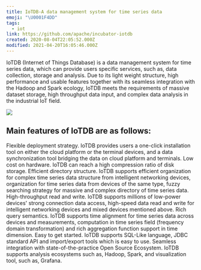 ```yaml
---
title: IoTDB-A data management system for time series data
emoji: "\U0001F4DD"
tags:
  - iot
link: https://github.com/apache/incubator-iotdb
created: 2020-08-04T22:05:52.000Z
modified: 2021-04-20T16:05:46.000Z
---
```


IoTDB (Internet of Things Database) is a data management system for time series data, which can provide users specific services, such as, data collection, storage and analysis. Due to its light weight structure, high performance and usable features together with its seamless integration with the Hadoop and Spark ecology, IoTDB meets the requirements of massive dataset storage, high throughput data input, and complex data analysis in the industrial IoT field.

![](https://iotdb.apache.org/img/home-Slide1.png)

## Main features of IoTDB are as follows:

Flexible deployment strategy. IoTDB provides users a one-click installation tool on either the cloud platform or the terminal devices, and a data synchronization tool bridging the data on cloud platform and terminals.
Low cost on hardware. IoTDB can reach a high compression ratio of disk storage.
Efficient directory structure. IoTDB supports efficient organization for complex time series data structure from intelligent networking devices, organization for time series data from devices of the same type, fuzzy searching strategy for massive and complex directory of time series data.
High-throughput read and write. IoTDB supports millions of low-power devices' strong connection data access, high-speed data read and write for intelligent networking devices and mixed devices mentioned above.
Rich query semantics. IoTDB supports time alignment for time series data across devices and measurements, computation in time series field (frequency domain transformation) and rich aggregation function support in time dimension.
Easy to get started. IoTDB supports SQL-Like language, JDBC standard API and import/export tools which is easy to use.
Seamless integration with state-of-the-practice Open Source Ecosystem. IoTDB supports analysis ecosystems such as, Hadoop, Spark, and visualization tool, such as, Grafana.
